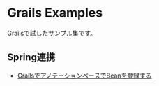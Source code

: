 Grails Examples
===============

Grailsで試したサンプル集です。



Spring連携
-----------

+ [GrailsでアノテーションベースでBeanを登録する](spring-auto-scanning/README.md)
